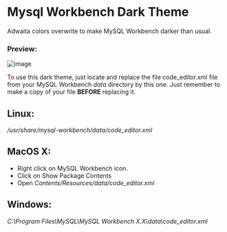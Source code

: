 # Mysql Workbench Dark Theme

Adwaita colors overwrite to make MySQL Workbench darker than usual.

### Preview:
![image](https://github.com/OptixWolf/mysql-workbench-dark-theme/assets/62619140/cb0019bf-5200-429f-a2f5-ed7cf869ffdf)

To use this dark theme, just locate and replace the file code_editor.xml file from your MySQL Workbench _data_ directory by this one.
Just remember to make a copy of your file **BEFORE** replacing it.

## Linux:
_/usr/share/mysql-workbench/data/code_editor.xml_

## MacOS X:
- Right click on MySQL Workbench icon.
- Click on Show Package Contents
- Open _Contents/Resources/data/code_editor.xml_

## Windows:
_C:\Program Files\MySQL\MySQL Workbench X.X\data\code_editor.xml_
